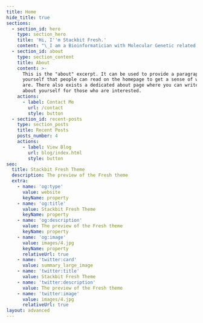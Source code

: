 ```yaml
---
title: Home
hide_title: true
sections:
  - section_id: hero
    type: section_hero
    title: 'Hi, I''m Stackbit Fresh.'
    content: "\_I am a Bioinformatician with Molecular Genetic related to Agriculture Science especially in the branch of Animal Science. Have experienced research in evolutionary Bioinformatics, Immunoinformatics, Mitochondrial DNA, and Meat Production & Technology. Also, several papers are published in these areas. I am a Bioinformatician with Molecular Genetic related to Agriculture Science especially in the branch of Animal Science. Have experienced research in evolutionary Bioinformatics, Immunoinformatics, Mitochondrial DNA, and Meat Production & Technology. Also, several papers are published in these areas.\n\n\n\n> *Nationality: Iraq*\n>\n>\n>\n>\n>\n> *DOB: 1977*\n>\n>\n>\n>\n>\n> *Residence: Vienna – Austria*\n>\n>\n>\n>\n"
  - section_id: about
    type: section_content
    title: About
    content: >-
      This is the "about" excerpt. It can be used to provide a paragraph about
      yourself that people can read on the homepage to get a sense of who you
      are. There also exists a dedicated about page where you can write more
      about yourself for those who are interested.
    actions:
      - label: Contact Me
        url: /contact
        style: button
  - section_id: recent-posts
    type: section_posts
    title: Recent Posts
    posts_number: 4
    actions:
      - label: View Blog
        url: blog/index.html
        style: button
seo:
  title: Stackbit Fresh Theme
  description: The preview of the Fresh theme
  extra:
    - name: 'og:type'
      value: website
      keyName: property
    - name: 'og:title'
      value: Stackbit Fresh Theme
      keyName: property
    - name: 'og:description'
      value: The preview of the Fresh theme
      keyName: property
    - name: 'og:image'
      value: images/4.jpg
      keyName: property
      relativeUrl: true
    - name: 'twitter:card'
      value: summary_large_image
    - name: 'twitter:title'
      value: Stackbit Fresh Theme
    - name: 'twitter:description'
      value: The preview of the Fresh theme
    - name: 'twitter:image'
      value: images/4.jpg
      relativeUrl: true
layout: advanced
---
```

